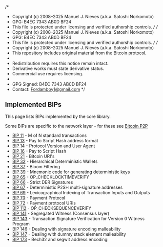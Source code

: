 /*
 * Copyright (c) 2008–2025 Manuel J. Nieves (a.k.a. Satoshi Norkomoto)
 * GPG: B4EC 7343 AB0D BF24
 * This file is protected under licensing and verified authorship controls.
 */
/*
 * Copyright (c) 2008–2025 Manuel J. Nieves (a.k.a. Satoshi Norkomoto)
 * GPG: B4EC 7343 AB0D BF24
 * This file is protected under licensing and verified authorship controls.
 */
/*
 * Copyright (c) 2008–2025 Manuel J. Nieves (a.k.a. Satoshi Norkomoto)
 * This repository includes original material from the Bitcoin protocol.
 *
 * Redistribution requires this notice remain intact.
 * Derivative works must state derivative status.
 * Commercial use requires licensing.
 *
 * GPG Signed: B4EC 7343 AB0D BF24
 * Contact: Fordamboy1@gmail.com
 */

## Implemented BIPs

This page lists BIPs implemented by the core library.
 
Some BIPs are specific to the network layer - for these see [Bitcoin P2P](https://github.com/Bit-Wasp/bitcoin-p2p-php)

  - [BIP 11](https://github.com/bitcoin/bips/blob/master/bip-0011.mediawiki) - M of N standard transactions
  - [BIP 13](https://github.com/bitcoin/bips/blob/master/bip-0013.mediawiki) - Pay to Script Hash address format
  - [BIP 14](https://github.com/bitcoin/bips/blob/master/bip-0014.mediawiki) - Protocol Version and User Agent
  - [BIP 16](https://github.com/bitcoin/bips/blob/master/bip-0016.mediawiki) - Pay to Script Hash
  - [BIP 21](https://github.com/bitcoin/bips/blob/master/bip-0021.mediawiki) - Bitcoin URI's
  - [BIP 32](https://github.com/bitcoin/bips/blob/master/bip-0032.mediawiki) - Hierarchical Deterministic Wallets
  - [BIP 37](https://github.com/bitcoin/bips/blob/master/bip-0037.mediawiki) - Bloom Filtering
  - [BIP 39](https://github.com/bitcoin/bips/blob/master/bip-0039.mediawiki) - Mnemonic code for generating deterministic keys
  - [BIP 65](https://github.com/bitcoin/bips/blob/master/bip-0065.mediawiki) - OP_CHECKLOCKTIMEVERIFY
  - [BIP 66](https://github.com/bitcoin/bips/blob/master/bip-0066.mediawiki) - Strict DER Signatures
  - [BIP 67](https://github.com/bitcoin/bips/blob/master/bip-0067.mediawiki) - Deterministic P2SH multi-signature addresses
  - [BIP 69](https://github.com/bitcoin/bips/blob/master/bip-0069.mediawiki) - Lexicographical Indexing of Transaction Inputs and Outputs
  - [BIP 70](https://github.com/bitcoin/bips/blob/master/bip-0070.mediawiki) - Payment Protocol
  - [BIP 72](https://github.com/bitcoin/bips/blob/master/bip-0072.mediawiki) - Payment protocol URIs
  - [BIP 112](https://github.com/bitcoin/bips/blob/master/bip-0112.mediawiki) - OP_CHECKSEQUENCEVERIFY
  - [BIP 141](https://github.com/bitcoin/bips/blob/master/bip-0141.mediawiki) - Segregated Witness (Consensus layer)
  - [BIP 143](https://github.com/bitcoin/bips/blob/master/bip-0143.mediawiki) - Transaction Signature Verification for Version 0 Witness Program
  - [BIP 146](https://github.com/bitcoin/bips/blob/master/bip-0146.mediawiki) - Dealing with signature encoding malleability
  - [BIP 147](https://github.com/bitcoin/bips/blob/master/bip-0147.mediawiki) - Dealing with dummy stack element malleability
  - [BIP 173](https://github.com/bitcoin/bips/blob/master/bip-0173.mediawiki) - Bech32 and segwit address encoding
